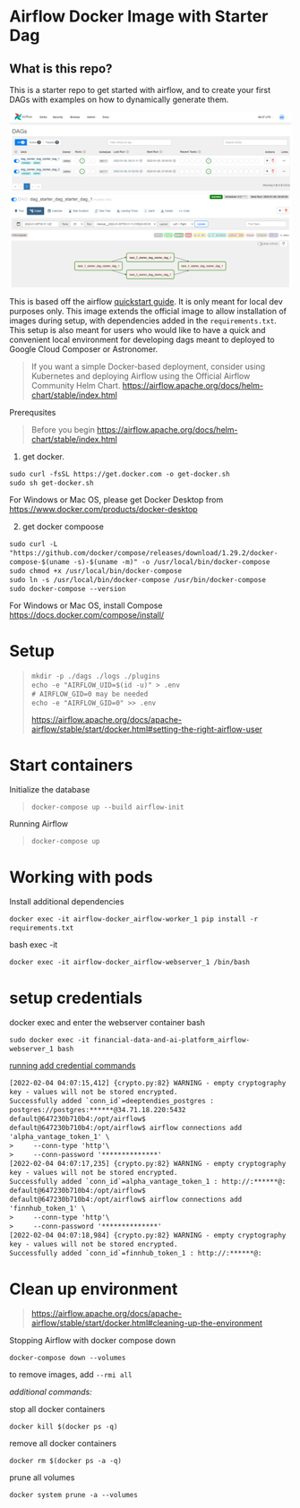# Airflow Docker Image with Starter Dag
## What is this repo?
This is a starter repo to get started with airflow, and to create your first DAGs with examples on how to dynamically generate them.

![](docs/img.png)
![img_1.png](docs/img2.png)

This is based off the airflow [quickstart guide](https://airflow.apache.org/docs/apache-airflow/2.0.1/start/docker.html). It is only meant for local dev purposes only. This image extends the official image to allow installation of images during setup, with dependencies added in the `requirements.txt`. This setup is also meant for users who would like to have a quick and convenient local environment for developing dags meant to deployed to Google Cloud Composer or Astronomer. 

> If you want a simple Docker-based deployment, consider using Kubernetes and deploying Airflow using the Official Airflow Community Helm Chart.
> https://airflow.apache.org/docs/helm-chart/stable/index.html

Prerequsites
> Before you begin
> https://airflow.apache.org/docs/helm-chart/stable/index.html

1. get docker. 
```
sudo curl -fsSL https://get.docker.com -o get-docker.sh
sudo sh get-docker.sh
```
For Windows or Mac OS, please get Docker Desktop from https://www.docker.com/products/docker-desktop

2. get docker compoose
```
sudo curl -L "https://github.com/docker/compose/releases/download/1.29.2/docker-compose-$(uname -s)-$(uname -m)" -o /usr/local/bin/docker-compose
sudo chmod +x /usr/local/bin/docker-compose
sudo ln -s /usr/local/bin/docker-compose /usr/bin/docker-compose
sudo docker-compose --version
```
For Windows or Mac OS, install Compose https://docs.docker.com/compose/install/

# Setup
> ```
> mkdir -p ./dags ./logs ./plugins
> echo -e "AIRFLOW_UID=$(id -u)" > .env
> # AIRFLOW_GID=0 may be needed
> echo -e "AIRFLOW_GID=0" >> .env
> ```
> https://airflow.apache.org/docs/apache-airflow/stable/start/docker.html#setting-the-right-airflow-user


# Start containers
Initialize the database
> ```
> docker-compose up --build airflow-init
> ```

Running Airflow
> ```
> docker-compose up
> ```

# Working with pods
Install additional dependencies
```
docker exec -it airflow-docker_airflow-worker_1 pip install -r requirements.txt
```
bash exec -it
```
docker exec -it airflow-docker_airflow-webserver_1 /bin/bash
```


# setup credentials
docker exec and enter the webserver container bash 

```
sudo docker exec -it financial-data-and-ai-platform_airflow-webserver_1 bash
```

[running add credential commands](https://docs.google.com/document/d/1PmeCxyVF5WK4og61llRTeOc0aVYtCmTA9gGq8140gjc)

```
[2022-02-04 04:07:15,412] {crypto.py:82} WARNING - empty cryptography key - values will not be stored encrypted.
Successfully added `conn_id`=deeptendies_postgres : postgres://postgres:******@34.71.18.220:5432
default@647230b710b4:/opt/airflow$ 
default@647230b710b4:/opt/airflow$ airflow connections add 'alpha_vantage_token_1' \
>     --conn-type 'http'\
>     --conn-password '**************'
[2022-02-04 04:07:17,235] {crypto.py:82} WARNING - empty cryptography key - values will not be stored encrypted.
Successfully added `conn_id`=alpha_vantage_token_1 : http://:******@:
default@647230b710b4:/opt/airflow$     
default@647230b710b4:/opt/airflow$ airflow connections add 'finnhub_token_1' \
>     --conn-type 'http'\
>     --conn-password '**************'
[2022-02-04 04:07:18,984] {crypto.py:82} WARNING - empty cryptography key - values will not be stored encrypted.
Successfully added `conn_id`=finnhub_token_1 : http://:******@:

```

# Clean up environment
> https://airflow.apache.org/docs/apache-airflow/stable/start/docker.html#cleaning-up-the-environment

Stopping Airflow with docker compose down
```
docker-compose down --volumes
```
to remove images, add `--rmi all` 

_additional commands:_

stop all docker containers
```
docker kill $(docker ps -q)
```
remove all docker containers
```
docker rm $(docker ps -a -q) 
```
prune all volumes
```
docker system prune -a --volumes
```
